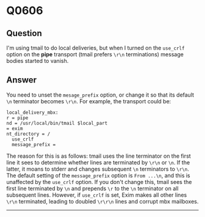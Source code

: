 Q0606
=====

Question
--------

I'm using tmail to do local deliveries, but when I turned on the
`use_crlf` option on the **pipe** transport (tmail prefers `\r\n`
terminations) message bodies started to vanish.

Answer
------

You need to unset the `mesage_prefix` option, or change it so that its
default `\n` terminator becomes `\r\n`. For example, the transport could
be:

    local_delivery_mbx:
    r = pipe
    nd = /usr/local/bin/tmail $local_part
    = exim
    nt_directory = /
      use_crlf
      message_prefix =

The reason for this is as follows: tmail uses the line terminator on the
first line it sees to determine whether lines are terminated by `\r\n`
or `\n`. If the latter, it moans to stderr and changes subsequent `\n`
terminators to `\r\n`. The default setting of the `message_prefix`
option is `From ...\n`, and this is unaffected by the `use_crlf` option.
If you don't change this, tmail sees the first line terminated by `\n`
and prepends `\r` to the `\n` terminator on all subsequent lines.
However, if `use_crlf` is set, Exim makes all other lines `\r\n`
terminated, leading to doubled `\r\r\n` lines and corrupt mbx mailboxes.

* * * * *
